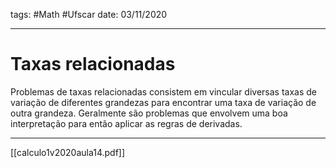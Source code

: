 tags: #Math #Ufscar 
date: 03/11/2020

---

# Taxas relacionadas
Problemas de taxas relacionadas consistem em vincular diversas taxas de variação de diferentes grandezas para encontrar uma taxa de variação de outra grandeza. Geralmente são problemas que envolvem uma boa interpretação para então aplicar as regras de derivadas.

---

[[calculo1v2020aula14.pdf]]